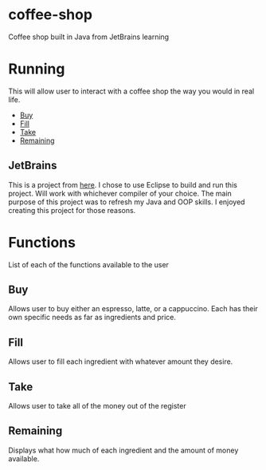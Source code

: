 # coffee-shop
Coffee shop built in Java from JetBrains learning

# Running
This will allow user to interact with a coffee shop the way you would in real life.
* [Buy](https://github.com/abspen1/coffee-shop/tree/main#buy)
* [Fill](https://github.com/abspen1/coffee-shop/tree/main#fill)
* [Take](https://github.com/abspen1/coffee-shop/tree/main#take)
* [Remaining](https://github.com/abspen1/coffee-shop/tree/main#buy)

## JetBrains
This is a project from [here](https://hyperskill.org/projects/33?track=1). I chose to use Eclipse to build and run this project. Will work with whichever compiler of your choice. The main purpose of this project was to refresh my Java and OOP skills. I enjoyed creating this project for those reasons.

# Functions
List of each of the functions available to the user

## Buy
Allows user to buy either an espresso, latte, or a cappuccino. Each has their own specific needs as far as ingredients and price.

## Fill
Allows user to fill each ingredient with whatever amount they desire.

## Take
Allows user to take all of the money out of the register

## Remaining
Displays what how much of each ingredient and the amount of money available.
